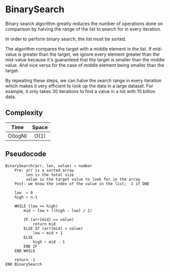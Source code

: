 # BinarySearch

Binary search algorithm greatly reduces the number of operations done on comparison by halving the range of the list to search for in every iteration.

In order to perform binary search, the list must be sorted.

The algorithm compares the target with a middle element in the list. If mid-value is greater than the target, we ignore every element greater than the mid-value because it's guaranteed that the target is smaller than the middle value. And vice versa for the case of middle element being smaller than the target.

By repeating these steps, we can halve the search range in every iteration which makes it very efficient to look up the data in a large dataset. For example, it only takes 30 iterations to find a value in a list with 10 billion data.

## Complexity

|  Time   | Space |
| :-----: | :---: |
| O(logN) | O(1)  |

## Pseudocode

```text
BinarySearch(arr, len, value) → number
    Pre: arr is a sorted array
         len is the total size
         value is the target value to look for in the array
    Post: we know the index of the value in the list; -1 if DNE

    low  ← 0
    high ← n-1

    WHILE (low <= high)
        mid ← low + ((high - low) / 2)

        IF (arr[mid] == value)
            return mid
        ELSE IF (arr[mid] < value)
            low ← mid + 1
        ELSE
            high ← mid - 1
        END IF
    END WHILE

    return -1
END BinarySearch
```
